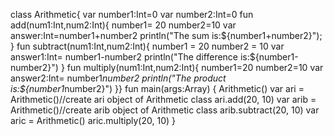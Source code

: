 
class Arithmetic{
    var number1:Int=0
    var number2:Int=0
    fun add(num1:Int,num2:Int){
        number1= 20
        number2=10
        var answer:Int=number1+number2
        println("The sum is:${number1+number2}");
    }
    fun subtract(num1:Int,num2:Int){
        number1 = 20
        number2 = 10
       var answer1:Int= number1-number2
        println("The difference is:${number1-number2}")
    }
    fun multiply(num1:Int,num2:Int){
        number1=20
        number2=10
        var answer2:Int= number1*number2
println("The product is:${number1*number2}")
}}
fun main(args:Array<String>) {
    Arithmetic()
    var ari = Arithmetic()//create ari object of Arithmetic class
    ari.add(20, 10)
    var arib = Arithmetic()//create arib object of Arithmetic class
    arib.subtract(20, 10)
    var aric = Arithmetic()
    aric.multiply(20, 10)
}
